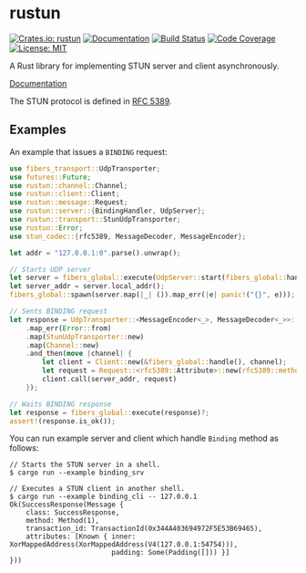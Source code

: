 rustun
======

[![Crates.io: rustun](https://img.shields.io/crates/v/rustun.svg)](https://crates.io/crates/rustun)
[![Documentation](https://docs.rs/rustun/badge.svg)](https://docs.rs/rustun)
[![Build Status](https://travis-ci.org/sile/rustun.svg?branch=master)](https://travis-ci.org/sile/rustun)
[![Code Coverage](https://codecov.io/gh/sile/rustun/branch/master/graph/badge.svg)](https://codecov.io/gh/sile/rustun/branch/master)
[![License: MIT](https://img.shields.io/badge/license-MIT-blue.svg)](LICENSE)

A Rust library for implementing STUN server and client asynchronously.

[Documentation](https://docs.rs/rustun)

The STUN protocol is defined in [RFC 5389](https://tools.ietf.org/html/rfc5389).

Examples
--------

An example that issues a `BINDING` request:


```rust
use fibers_transport::UdpTransporter;
use futures::Future;
use rustun::channel::Channel;
use rustun::client::Client;
use rustun::message::Request;
use rustun::server::{BindingHandler, UdpServer};
use rustun::transport::StunUdpTransporter;
use rustun::Error;
use stun_codec::{rfc5389, MessageDecoder, MessageEncoder};

let addr = "127.0.0.1:0".parse().unwrap();

// Starts UDP server
let server = fibers_global::execute(UdpServer::start(fibers_global::handle(), addr, BindingHandler))?;
let server_addr = server.local_addr();
fibers_global::spawn(server.map(|_| ()).map_err(|e| panic!("{}", e)));

// Sents BINDING request
let response = UdpTransporter::<MessageEncoder<_>, MessageDecoder<_>>::bind(addr)
    .map_err(Error::from)
    .map(StunUdpTransporter::new)
    .map(Channel::new)
    .and_then(move |channel| {
        let client = Client::new(&fibers_global::handle(), channel);
        let request = Request::<rfc5389::Attribute>::new(rfc5389::methods::BINDING);
        client.call(server_addr, request)
    });

// Waits BINDING response
let response = fibers_global::execute(response)?;
assert!(response.is_ok());
```

You can run example server and client which handle `Binding` method as follows:

```console
// Starts the STUN server in a shell.
$ cargo run --example binding_srv

// Executes a STUN client in another shell.
$ cargo run --example binding_cli -- 127.0.0.1
Ok(SuccessResponse(Message {
    class: SuccessResponse,
    method: Method(1),
    transaction_id: TransactionId(0x344A403694972F5E53B69465),
    attributes: [Known { inner: XorMappedAddress(XorMappedAddress(V4(127.0.0.1:54754))),
                         padding: Some(Padding([])) }]
}))
```
